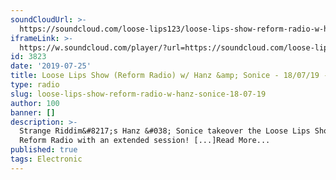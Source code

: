 ```yaml
---
soundCloudUrl: >-
  https://soundcloud.com/loose-lips123/loose-lips-show-reform-radio-w-hanz-sonice-180719
iframeLink: >-
  https://w.soundcloud.com/player/?url=https://soundcloud.com/loose-lips123/loose-lips-show-reform-radio-w-hanz-sonice-180719&color=00aabb&auto_play=false&hide_related=false&show_comments=true&show_user=true&show_reposts=false
id: 3823
date: '2019-07-25'
title: Loose Lips Show (Reform Radio) w/ Hanz &amp; Sonice - 18/07/19 - Loose Lips
type: radio
slug: loose-lips-show-reform-radio-w-hanz-sonice-18-07-19
author: 100
banner: []
description: >-
  Strange Riddim&#8217;s Hanz &#038; Sonice takeover the Loose Lips Show on
  Reform Radio with an extended session! [...]Read More...
published: true
tags: Electronic
---
```

